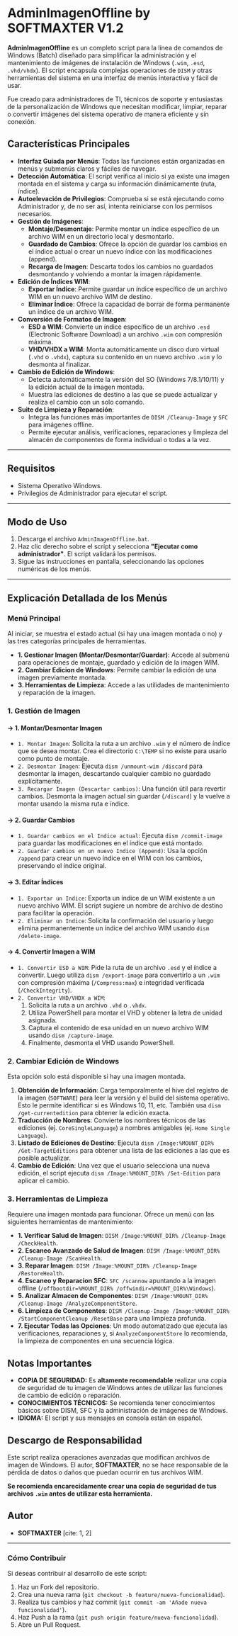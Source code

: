 # AdminImagenOffline by SOFTMAXTER V1.2

**AdminImagenOffline** es un completo script para la línea de comandos de Windows (Batch) diseñado para simplificar la administración y el mantenimiento de imágenes de instalación de Windows (`.wim`, `.esd`, `.vhd/vhdx`). El script encapsula complejas operaciones de `DISM` y otras herramientas del sistema en una interfaz de menús interactiva y fácil de usar.

Fue creado para administradores de TI, técnicos de soporte y entusiastas de la personalización de Windows que necesitan modificar, limpiar, reparar o convertir imágenes del sistema operativo de manera eficiente y sin conexión.

## Características Principales

* **Interfaz Guiada por Menús**: Todas las funciones están organizadas en menús y submenús claros y fáciles de navegar.
* **Detección Automática**: El script verifica al inicio si ya existe una imagen montada en el sistema y carga su información dinámicamente (ruta, índice).
* **Autoelevación de Privilegios**: Comprueba si se está ejecutando como Administrador y, de no ser así, intenta reiniciarse con los permisos necesarios.
* **Gestión de Imágenes**:
    * **Montaje/Desmontaje**: Permite montar un índice específico de un archivo WIM en un directorio local y desmontarlo.
    * **Guardado de Cambios**: Ofrece la opción de guardar los cambios en el índice actual o crear un nuevo índice con las modificaciones (append).
    * **Recarga de Imagen**: Descarta todos los cambios no guardados desmontando y volviendo a montar la imagen rápidamente.
* **Edición de Índices WIM**:
    * **Exportar Índice**: Permite guardar un índice específico de un archivo WIM en un nuevo archivo WIM de destino.
    * **Eliminar Índice**: Ofrece la capacidad de borrar de forma permanente un índice de un archivo WIM.
* **Conversión de Formatos de Imagen**:
    * **ESD a WIM**: Convierte un índice específico de un archivo `.esd` (Electronic Software Download) a un archivo `.wim` con compresión máxima.
    * **VHD/VHDX a WIM**: Monta automáticamente un disco duro virtual (`.vhd` o `.vhdx`), captura su contenido en un nuevo archivo `.wim` y lo desmonta al finalizar.
* **Cambio de Edición de Windows**:
    * Detecta automáticamente la versión del SO (Windows 7/8.1/10/11) y la edición actual de la imagen montada.
    * Muestra las ediciones de destino a las que se puede actualizar y realiza el cambio con un solo comando.
* **Suite de Limpieza y Reparación**:
    * Integra las funciones más importantes de `DISM /Cleanup-Image` y `SFC` para imágenes offline.
    * Permite ejecutar análisis, verificaciones, reparaciones y limpieza del almacén de componentes de forma individual o todas a la vez.

---

## Requisitos

* Sistema Operativo Windows.
* Privilegios de Administrador para ejecutar el script.

---

## Modo de Uso

1.  Descarga el archivo `AdminImagenOffline.bat`.
2.  Haz clic derecho sobre el script y selecciona **"Ejecutar como administrador"**. El script validará los permisos.
3.  Sigue las instrucciones en pantalla, seleccionando las opciones numéricas de los menús.

---

## Explicación Detallada de los Menús

### Menú Principal

Al iniciar, se muestra el estado actual (si hay una imagen montada o no) y las tres categorías principales de herramientas.

* **1. Gestionar Imagen (Montar/Desmontar/Guardar)**: Accede al submenú para operaciones de montaje, guardado y edición de la imagen WIM.
* **2. Cambiar Edicion de Windows**: Permite cambiar la edición de una imagen previamente montada.
* **3. Herramientas de Limpieza**: Accede a las utilidades de mantenimiento y reparación de la imagen.

### 1. Gestión de Imagen

#### → 1. Montar/Desmontar Imagen
* `1. Montar Imagen`: Solicita la ruta a un archivo `.wim` y el número de índice que se desea montar. Crea el directorio `C:\TEMP` si no existe para usarlo como punto de montaje.
* `2. Desmontar Imagen`: Ejecuta `dism /unmount-wim /discard` para desmontar la imagen, descartando cualquier cambio no guardado explícitamente.
* `3. Recargar Imagen (Descartar cambios)`: Una función útil para revertir cambios. Desmonta la imagen actual sin guardar (`/discard`) y la vuelve a montar usando la misma ruta e índice.

#### → 2. Guardar Cambios
* `1. Guardar cambios en el Indice actual`: Ejecuta `dism /commit-image` para guardar las modificaciones en el índice que está montado.
* `2. Guardar cambios en un nuevo Indice (Append)`: Usa la opción `/append` para crear un nuevo índice en el WIM con los cambios, preservando el índice original.

#### → 3. Editar Índices
* `1. Exportar un Indice`: Exporta un índice de un WIM existente a un nuevo archivo WIM. El script sugiere un nombre de archivo de destino para facilitar la operación.
* `2. Eliminar un Indice`: Solicita la confirmación del usuario y luego elimina permanentemente un índice del archivo WIM usando `dism /delete-image`.

#### → 4. Convertir Imagen a WIM
* `1. Convertir ESD a WIM`: Pide la ruta de un archivo `.esd` y el índice a convertir. Luego utiliza `dism /export-image` para convertirlo a un `.wim` con compresión máxima (`/Compress:max`) e integridad verificada (`/CheckIntegrity`).
* `2. Convertir VHD/VHDX a WIM`:
    1.  Solicita la ruta a un archivo `.vhd` o `.vhdx`.
    2.  Utiliza PowerShell para montar el VHD y obtener la letra de unidad asignada.
    3.  Captura el contenido de esa unidad en un nuevo archivo WIM usando `dism /capture-image`.
    4.  Finalmente, desmonta el VHD usando PowerShell.

### 2. Cambiar Edición de Windows

Esta opción solo está disponible si hay una imagen montada.

1.  **Obtención de Información**: Carga temporalmente el hive del registro de la imagen (`SOFTWARE`) para leer la versión y el build del sistema operativo. Esto le permite identificar si es Windows 10, 11, etc. También usa `dism /get-currentedition` para obtener la edición exacta.
2.  **Traducción de Nombres**: Convierte los nombres técnicos de las ediciones (ej. `CoreSingleLanguage`) a nombres amigables (ej. `Home Single Language`).
3.  **Listado de Ediciones de Destino**: Ejecuta `dism /Image:%MOUNT_DIR% /Get-TargetEditions` para obtener una lista de las ediciones a las que es posible actualizar.
4.  **Cambio de Edición**: Una vez que el usuario selecciona una nueva edición, el script ejecuta `dism /Image:%MOUNT_DIR% /Set-Edition` para aplicar el cambio.

### 3. Herramientas de Limpieza

Requiere una imagen montada para funcionar. Ofrece un menú con las siguientes herramientas de mantenimiento:

* **1. Verificar Salud de Imagen**: `DISM /Image:%MOUNT_DIR% /Cleanup-Image /CheckHealth`.
* **2. Escaneo Avanzado de Salud de Imagen**: `DISM /Image:%MOUNT_DIR% /Cleanup-Image /ScanHealth`.
* **3. Reparar Imagen**: `DISM /Image:%MOUNT_DIR% /Cleanup-Image /RestoreHealth`.
* **4. Escaneo y Reparacion SFC**: `SFC /scannow` apuntando a la imagen offline (`/offbootdir=%MOUNT_DIR% /offwindir=%MOUNT_DIR%\Windows`).
* **5. Analizar Almacen de Componentes**: `DISM /Image:%MOUNT_DIR% /Cleanup-Image /AnalyzeComponentStore`.
* **6. Limpieza de Componentes**: `DISM /Cleanup-Image /Image:%MOUNT_DIR% /StartComponentCleanup /ResetBase` para una limpieza profunda.
* **7. Ejecutar Todas las Opciones**: Un modo automatizado que ejecuta las verificaciones, reparaciones y, si `AnalyzeComponentStore` lo recomienda, la limpieza de componentes en una secuencia lógica.

## Notas Importantes

* **COPIA DE SEGURIDAD:** Es **altamente recomendable** realizar una copia de seguridad de tu imagen de Windows antes de utilizar las funciones de cambio de edición o reparación.
* **CONOCIMIENTOS TÉCNICOS:** Se recomienda tener conocimientos básicos sobre DISM, SFC y la administración de imágenes de Windows.
* **IDIOMA:** El script y sus mensajes en consola están en español.

## Descargo de Responsabilidad

Este script realiza operaciones avanzadas que modifican archivos de imagen de Windows. El autor, **SOFTMAXTER**, no se hace responsable de la pérdida de datos o daños que puedan ocurrir en tus archivos WIM.

**Se recomienda encarecidamente crear una copia de seguridad de tus archivos `.wim` antes de utilizar esta herramienta.**

## Autor

* **SOFTMAXTER** [cite: 1, 2]

---
### Cómo Contribuir

Si deseas contribuir al desarrollo de este script:

1.  Haz un Fork del repositorio.
2.  Crea una nueva rama (`git checkout -b feature/nueva-funcionalidad`).
3.  Realiza tus cambios y haz commit (`git commit -am 'Añade nueva funcionalidad'`).
4.  Haz Push a la rama (`git push origin feature/nueva-funcionalidad`).
5.  Abre un Pull Request.
